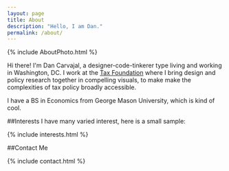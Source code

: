 ```yaml
---
layout: page
title: About
description: "Hello, I am Dan."
permalink: /about/
---
```

{% include AboutPhoto.html %}

Hi there! I'm Dan Carvajal, a designer-code-tinkerer type living and working in Washington, DC. I work at the [Tax Foundation](http://taxfoundation.org)  where I bring design and policy research together in compelling visuals, to make make the complexities of tax policy broadly accessible.

I have a BS in Economics from George Mason University, which is kind of cool.

##Interests
I have many varied interest, here is a small sample:

{% include interests.html %}

##Contact Me

{% include contact.html %}
